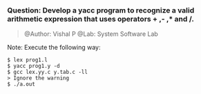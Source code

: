 ### Question: Develop a yacc program to recognize a valid arithmetic expression that uses operators + ,- ,* and /.

> @Author: Vishal P
> @Lab: System Software Lab

Note: Execute the following way:
```
$ lex prog1.l
$ yacc prog1.y -d
$ gcc lex.yy.c y.tab.c -ll
> Ignore the warning
$ ./a.out
```
